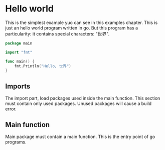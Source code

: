 # Hello world

This is the simplest example yuo can see in this examples chapter. This is just an hello world program written in go. But this program has a particularity: it contains special characters: "世界".

```go
package main

import "fmt"

func main() {
    fmt.Println("Hello, 世界")
}
```

## Imports

The import part, load packages used inside the main function. This section must contain only used packages. Unused packages will cause a build error.

## Main function

Main package must contain a main function. This is the entry point of go programs.



